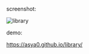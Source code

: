 screenshot:

![library](https://github.com/user-attachments/assets/ee517009-550a-4f74-acfb-69f6cb87fc78)


demo:

https://asya0.github.io/library/
